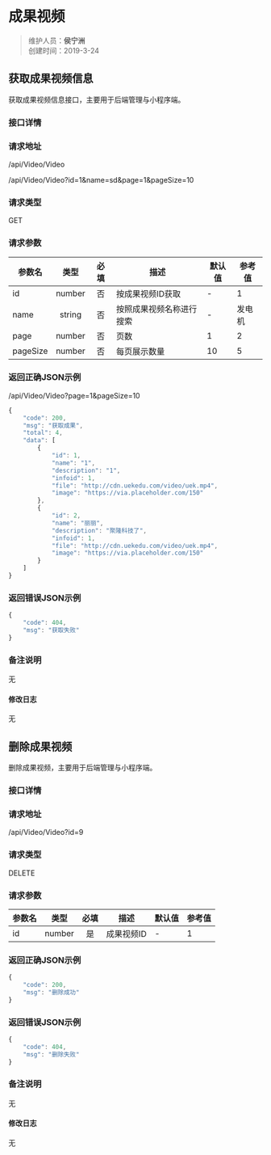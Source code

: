 # 成果视频
>维护人员：**侯宁洲**  
>创建时间：2019-3-24

## 获取成果视频信息
获取成果视频信息接口，主要用于后端管理与小程序端。

### 接口详情
### 请求地址
/api/Video/Video

/api/Video/Video?id=1&name=sd&page=1&pageSize=10
### 请求类型
GET

### 请求参数
| 参数名 | 类型 | 必填 | 描述 | 默认值 | 参考值 |
| ----- | :---: | :---: | --- | --- | --- |
| id   | number | 否 | 按成果视频ID获取 | - | 1 |
| name  | string | 否 | 按照成果视频名称进行搜索 | - | 发电机 |
| page	| number | 否 |	页数  | 1 | 2  |
| pageSize | number |否 |	每页展示数量 | 10 | 5 |

### 返回正确JSON示例
/api/Video/Video?page=1&pageSize=10
```javascript
{
    "code": 200,
    "msg": "获取成果",
    "total": 4,
    "data": [
        {
            "id": 1,
            "name": "1",
            "description": "1",
            "infoid": 1,
            "file": "http://cdn.uekedu.com/video/uek.mp4",
            "image": "https://via.placeholder.com/150"
        },
        {
            "id": 2,
            "name": "丽丽",
            "description": "聚隆科技了",
            "infoid": 1,
            "file": "http://cdn.uekedu.com/video/uek.mp4",
            "image": "https://via.placeholder.com/150"
        }
    ]
}
```
### 返回错误JSON示例
```javascript
{
    "code": 404,
    "msg": "获取失败"
}
```

### 备注说明
无

#### 修改日志
无


## 删除成果视频
删除成果视频，主要用于后端管理与小程序端。

### 接口详情
### 请求地址
/api/Video/Video?id=9

### 请求类型
DELETE

### 请求参数
| 参数名 | 类型 | 必填 | 描述 | 默认值 | 参考值 |
| ----- | :---: | :---: | --- | --- | --- |
| id   | number | 是    | 成果视频ID  | - | 1 |


### 返回正确JSON示例
```javascript
{
    "code": 200,
    "msg": "删除成功"
}
```
### 返回错误JSON示例
```javascript
{
    "code": 404,
    "msg": "删除失败"
}
```

### 备注说明
无

#### 修改日志
无
